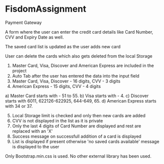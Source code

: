 # FisdomAssignment
Payment Gateway

A form where the user can enter the credit card details like Card Number,
CVV and Expiry Date as well.

The saved card list is updated as the user adds new card

User can delete the cards which also gets deleted from the local Storage

1. Master Card, Visa, Discover and American Express are included in the project
2. Auto Tab after the user has entered the data into the input field
3. Master Card, Visa, Discover - 16 digits, CVV - 3 digits
4. American Express - 15 digits, CVV - 4 digits

  a) Master Card starts with - 51 to 55.
  b) Visa starts with - 4.
  c) Discover starts with 6011, 622126-622925, 644-649, 65.
  d) American Express starts with 34 or 37.
        
5. Local Storage limit is checked and only then new cards are added
6. CVV is not displayed in the list as it is private
7. Only the last 4 digits of Card Number are displayed and rest are replaced with an 'X'
8. Success message on successfull addition of a card is displayed
9. List is displayed if present otherwise 'no saved cards available' message is displayed to the user

Only Bootstrap.min.css is used.
No other external library has been used.
